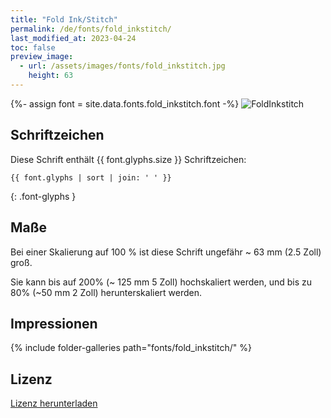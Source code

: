 ```yaml
---
title: "Fold Ink/Stitch"
permalink: /de/fonts/fold_inkstitch/
last_modified_at: 2023-04-24
toc: false
preview_image:
  - url: /assets/images/fonts/fold_inkstitch.jpg
    height: 63
---
```

{%- assign font = site.data.fonts.fold_inkstitch.font -%}
![FoldInkstitch](/assets/images/fonts/fold_inkstitch.jpg)


## Schriftzeichen

Diese Schrift enthält  {{ font.glyphs.size }} Schriftzeichen:

```
{{ font.glyphs | sort | join: ' ' }}
```
{: .font-glyphs }


## Maße

Bei einer Skalierung auf 100 % ist diese Schrift ungefähr ~ 63 mm (2.5 Zoll) groß.

Sie kann bis auf 200% (~ 125 mm 5 Zoll) hochskaliert werden, und bis zu 80% (~50 mm 2 Zoll) herunterskaliert werden.


## Impressionen

{% include folder-galleries path="fonts/fold_inkstitch/" %}


## Lizenz

[Lizenz herunterladen](https://github.com/inkstitch/inkstitch/tree/main/fonts/fold_inkstitch/license)
